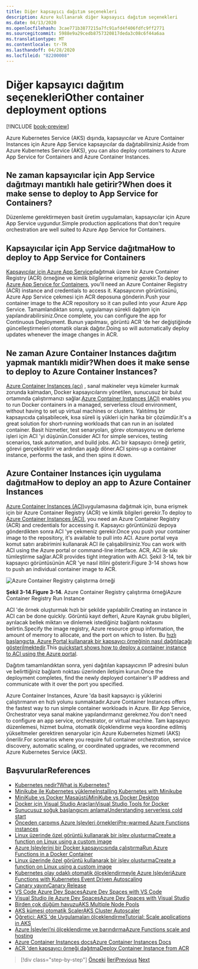 ```yaml
---
title: Diğer kapsayıcı dağıtım seçenekleri
description: Azure kullanarak diğer kapsayıcı dağıtım seçenekleri
ms.date: 04/13/2020
ms.openlocfilehash: 3cae771b3877215a7fc91afd4f406fdfc9ff2771
ms.sourcegitcommit: 5988e9a29cedb8757320817deda3c08c6f44a6aa
ms.translationtype: MT
ms.contentlocale: tr-TR
ms.lasthandoff: 04/28/2020
ms.locfileid: "82200008"
---
```

# <a name="other-container-deployment-options"></a><span data-ttu-id="06cda-103">Diğer kapsayıcı dağıtım seçenekleri</span><span class="sxs-lookup"><span data-stu-id="06cda-103">Other container deployment options</span></span>

[!INCLUDE [book-preview](../../../includes/book-preview.md)]

<span data-ttu-id="06cda-104">Azure Kubernetes Service (AKS) dışında, kapsayıcılar ve Azure Container Instances için Azure App Service kapsayıcılar da dağıtabilirsiniz.</span><span class="sxs-lookup"><span data-stu-id="06cda-104">Aside from Azure Kubernetes Service (AKS), you can also deploy containers to Azure App Service for Containers and Azure Container Instances.</span></span>

## <a name="when-does-it-make-sense-to-deploy-to-app-service-for-containers"></a><span data-ttu-id="06cda-105">Ne zaman kapsayıcılar için App Service dağıtmayı mantıklı hale getirir?</span><span class="sxs-lookup"><span data-stu-id="06cda-105">When does it make sense to deploy to App Service for Containers?</span></span>

<span data-ttu-id="06cda-106">Düzenleme gerektirmeyen basit üretim uygulamaları, kapsayıcılar için Azure App Service uygundur.</span><span class="sxs-lookup"><span data-stu-id="06cda-106">Simple production applications that don't require orchestration are well suited to Azure App Service for Containers.</span></span>

## <a name="how-to-deploy-to-app-service-for-containers"></a><span data-ttu-id="06cda-107">Kapsayıcılar için App Service dağıtma</span><span class="sxs-lookup"><span data-stu-id="06cda-107">How to deploy to App Service for Containers</span></span>

<span data-ttu-id="06cda-108">[Kapsayıcılar için Azure App Service](https://azure.microsoft.com/services/app-service/containers/)dağıtmak üzere bir Azure Container Registry (ACR) örneğine ve kimlik bilgilerine erişmeniz gerekir.</span><span class="sxs-lookup"><span data-stu-id="06cda-108">To deploy to [Azure App Service for Containers](https://azure.microsoft.com/services/app-service/containers/), you'll need an Azure Container Registry (ACR) instance and credentials to access it.</span></span> <span data-ttu-id="06cda-109">Kapsayıcının görüntüsünü, Azure App Service çekmesi için ACR deposuna gönderin.</span><span class="sxs-lookup"><span data-stu-id="06cda-109">Push your container image to the ACR repository so it can pulled into your Azure App Service.</span></span> <span data-ttu-id="06cda-110">Tamamlandıktan sonra, uygulamayı sürekli dağıtım için yapılandırabilirsiniz.</span><span class="sxs-lookup"><span data-stu-id="06cda-110">Once complete, you can configure the app for Continuous Deployment.</span></span> <span data-ttu-id="06cda-111">Bunun yapılması, görüntü ACR 'de her değiştiğinde güncelleştirmeleri otomatik olarak dağıtır.</span><span class="sxs-lookup"><span data-stu-id="06cda-111">Doing so will automatically deploy updates whenever the image changes in ACR.</span></span>

## <a name="when-does-it-make-sense-to-deploy-to-azure-container-instances"></a><span data-ttu-id="06cda-112">Ne zaman Azure Container Instances dağıtım yapmak mantıklı midir?</span><span class="sxs-lookup"><span data-stu-id="06cda-112">When does it make sense to deploy to Azure Container Instances?</span></span>

<span data-ttu-id="06cda-113">[Azure Container Instances (acı)](https://azure.microsoft.com/services/container-instances/) , sanal makineler veya kümeler kurmak zorunda kalmadan, Docker kapsayıcılarını yönetilen, sunucusuz bir bulut ortamında çalıştırmanızı sağlar.</span><span class="sxs-lookup"><span data-stu-id="06cda-113">[Azure Container Instances (ACI)](https://azure.microsoft.com/services/container-instances/) enables you to run Docker containers in a managed, serverless cloud environment, without having to set up virtual machines or clusters.</span></span> <span data-ttu-id="06cda-114">Yalıtılmış bir kapsayıcıda çalışabilecek, kısa süreli iş yükleri için harika bir çözümdür.</span><span class="sxs-lookup"><span data-stu-id="06cda-114">It's a great solution for short-running workloads that can run in an isolated container.</span></span> <span data-ttu-id="06cda-115">Basit hizmetler, test senaryoları, görev otomasyonu ve derleme işleri için ACI 'yi düşünün.</span><span class="sxs-lookup"><span data-stu-id="06cda-115">Consider ACI for simple services, testing scenarios, task automation, and build jobs.</span></span> <span data-ttu-id="06cda-116">ACı bir kapsayıcı örneği getirir, görevi gerçekleştirir ve ardından aşağı döner.</span><span class="sxs-lookup"><span data-stu-id="06cda-116">ACI spins-up a container instance, performs the task, and then spins it down.</span></span>

## <a name="how-to-deploy-an-app-to-azure-container-instances"></a><span data-ttu-id="06cda-117">Azure Container Instances için uygulama dağıtma</span><span class="sxs-lookup"><span data-stu-id="06cda-117">How to deploy an app to Azure Container Instances</span></span>

<span data-ttu-id="06cda-118">[Azure Container Instances (ACI)](https://docs.microsoft.com/azure/container-instances/)uygulamasına dağıtmak için, buna erişmek için bir Azure Container Registry (ACR) ve kimlik bilgileri gerekir.</span><span class="sxs-lookup"><span data-stu-id="06cda-118">To deploy to [Azure Container Instances (ACI)](https://docs.microsoft.com/azure/container-instances/), you need an Azure Container Registry (ACR) and credentials for accessing it.</span></span> <span data-ttu-id="06cda-119">Kapsayıcı görüntünüzü depoya gönderdikten sonra ACI 'ye çekmeniz gerekir.</span><span class="sxs-lookup"><span data-stu-id="06cda-119">Once you push your container image to the repository, it's available to pull into ACI.</span></span> <span data-ttu-id="06cda-120">Azure portal veya komut satırı arabirimini kullanarak ACI ile çalışabilirsiniz.</span><span class="sxs-lookup"><span data-stu-id="06cda-120">You can work with ACI using the Azure portal or command-line interface.</span></span> <span data-ttu-id="06cda-121">ACR, ACI ile sıkı tümleştirme sağlar.</span><span class="sxs-lookup"><span data-stu-id="06cda-121">ACR provides tight integration with ACI.</span></span> <span data-ttu-id="06cda-122">Şekil 3-14, tek bir kapsayıcı görüntüsünün ACR 'ye nasıl itilini gösterir.</span><span class="sxs-lookup"><span data-stu-id="06cda-122">Figure 3-14 shows how to push an individual container image to ACR.</span></span>

![Azure Container Registry çalıştırma örneği](./media/acr-runinstance-contextmenu.png)

<span data-ttu-id="06cda-124">**Şekil 3-14**.</span><span class="sxs-lookup"><span data-stu-id="06cda-124">**Figure 3-14**.</span></span> <span data-ttu-id="06cda-125">Azure Container Registry çalıştırma örneği</span><span class="sxs-lookup"><span data-stu-id="06cda-125">Azure Container Registry Run Instance</span></span>

<span data-ttu-id="06cda-126">ACI 'de örnek oluşturmak hızlı bir şekilde yapılabilir.</span><span class="sxs-lookup"><span data-stu-id="06cda-126">Creating an instance in ACI can be done quickly.</span></span> <span data-ttu-id="06cda-127">Görüntü kayıt defteri, Azure Kaynak grubu bilgileri, ayrılacak bellek miktarı ve dinlemek istediğiniz bağlantı noktasını belirtin.</span><span class="sxs-lookup"><span data-stu-id="06cda-127">Specify the image registry, Azure resource group information, the amount of memory to allocate, and the port on which to listen.</span></span> <span data-ttu-id="06cda-128">Bu [hızlı başlangıçta, Azure Portal kullanarak bir kapsayıcı örneğinin nasıl dağıtılacağı gösterilmektedir](https://docs.microsoft.com/azure/container-instances/container-instances-quickstart-portal).</span><span class="sxs-lookup"><span data-stu-id="06cda-128">This [quickstart shows how to deploy a container instance to ACI using the Azure portal](https://docs.microsoft.com/azure/container-instances/container-instances-quickstart-portal).</span></span>

<span data-ttu-id="06cda-129">Dağıtım tamamlandıktan sonra, yeni dağıtılan kapsayıcının IP adresini bulun ve belirttiğiniz bağlantı noktası üzerinden iletişim kurun.</span><span class="sxs-lookup"><span data-stu-id="06cda-129">Once the deployment completes, find the newly deployed container's IP address and communicate with it over the port you specified.</span></span>

<span data-ttu-id="06cda-130">Azure Container Instances, Azure 'da basit kapsayıcı iş yüklerini çalıştırmanın en hızlı yolunu sunmaktadır.</span><span class="sxs-lookup"><span data-stu-id="06cda-130">Azure Container Instances offers the fastest way to run simple container workloads in Azure.</span></span> <span data-ttu-id="06cda-131">Bir App Service, Orchestrator veya sanal makine yapılandırmanız gerekmez.</span><span class="sxs-lookup"><span data-stu-id="06cda-131">You don't need to configure an app service, orchestrator, or virtual machine.</span></span> <span data-ttu-id="06cda-132">Tam kapsayıcı düzenlemesi, hizmet bulma, otomatik ölçeklendirme veya koordine edilmiş yükseltmeler gerektiren senaryolar için Azure Kubernetes hizmeti (AKS) önerilir.</span><span class="sxs-lookup"><span data-stu-id="06cda-132">For scenarios where you require full container orchestration, service discovery, automatic scaling, or coordinated upgrades, we recommend Azure Kubernetes Service (AKS).</span></span>

## <a name="references"></a><span data-ttu-id="06cda-133">Başvurular</span><span class="sxs-lookup"><span data-stu-id="06cda-133">References</span></span>

- [<span data-ttu-id="06cda-134">Kubernetes nedir?</span><span class="sxs-lookup"><span data-stu-id="06cda-134">What is Kubernetes?</span></span>](https://blog.newrelic.com/engineering/what-is-kubernetes/)
- [<span data-ttu-id="06cda-135">Minikube ile Kubernetes yükleme</span><span class="sxs-lookup"><span data-stu-id="06cda-135">Installing Kubernetes with Minikube</span></span>](https://kubernetes.io/docs/setup/learning-environment/minikube/)
- [<span data-ttu-id="06cda-136">MiniKube vs Docker Masaüstü</span><span class="sxs-lookup"><span data-stu-id="06cda-136">MiniKube vs Docker Desktop</span></span>](https://medium.com/containers-101/local-kubernetes-for-windows-minikube-vs-docker-desktop-25a1c6d3b766)
- [<span data-ttu-id="06cda-137">Docker için Visual Studio Araçları</span><span class="sxs-lookup"><span data-stu-id="06cda-137">Visual Studio Tools for Docker</span></span>](https://docs.microsoft.com/dotnet/standard/containerized-lifecycle-architecture/design-develop-containerized-apps/visual-studio-tools-for-docker)
- [<span data-ttu-id="06cda-138">Sunucusuz soğuk başlangıcını anlama</span><span class="sxs-lookup"><span data-stu-id="06cda-138">Understanding serverless cold start</span></span>](https://azure.microsoft.com/blog/understanding-serverless-cold-start/)
- [<span data-ttu-id="06cda-139">Önceden çarpımış Azure Işlevleri örnekleri</span><span class="sxs-lookup"><span data-stu-id="06cda-139">Pre-warmed Azure Functions instances</span></span>](https://docs.microsoft.com/azure/azure-functions/functions-premium-plan#pre-warmed-instances)
- [<span data-ttu-id="06cda-140">Linux üzerinde özel görüntü kullanarak bir işlev oluşturma</span><span class="sxs-lookup"><span data-stu-id="06cda-140">Create a function on Linux using a custom image</span></span>](https://docs.microsoft.com/azure/azure-functions/functions-create-function-linux-custom-image)
- [<span data-ttu-id="06cda-141">Azure Işlevlerini bir Docker kapsayıcısında çalıştırma</span><span class="sxs-lookup"><span data-stu-id="06cda-141">Run Azure Functions in a Docker Container</span></span>](https://markheath.net/post/azure-functions-docker)
- [<span data-ttu-id="06cda-142">Linux üzerinde özel görüntü kullanarak bir işlev oluşturma</span><span class="sxs-lookup"><span data-stu-id="06cda-142">Create a function on Linux using a custom image</span></span>](https://docs.microsoft.com/azure/azure-functions/functions-create-function-linux-custom-image)
- [<span data-ttu-id="06cda-143">Kubernetes olay odaklı otomatik ölçeklendirmeyle Azure Işlevleri</span><span class="sxs-lookup"><span data-stu-id="06cda-143">Azure Functions with Kubernetes Event Driven Autoscaling</span></span>](https://docs.microsoft.com/azure/azure-functions/functions-kubernetes-keda)
- [<span data-ttu-id="06cda-144">Canary yayını</span><span class="sxs-lookup"><span data-stu-id="06cda-144">Canary Release</span></span>](https://martinfowler.com/bliki/CanaryRelease.html)
- [<span data-ttu-id="06cda-145">VS Code Azure Dev Spaces</span><span class="sxs-lookup"><span data-stu-id="06cda-145">Azure Dev Spaces with VS Code</span></span>](https://docs.microsoft.com/azure/dev-spaces/quickstart-netcore)
- [<span data-ttu-id="06cda-146">Visual Studio ile Azure Dev Spaces</span><span class="sxs-lookup"><span data-stu-id="06cda-146">Azure Dev Spaces with Visual Studio</span></span>](https://docs.microsoft.com/azure/dev-spaces/quickstart-netcore-visualstudio)
- [<span data-ttu-id="06cda-147">Birden çok düğüm havuzu</span><span class="sxs-lookup"><span data-stu-id="06cda-147">AKS Multiple Node Pools</span></span>](https://docs.microsoft.com/azure/aks/use-multiple-node-pools)
- [<span data-ttu-id="06cda-148">AKS kümesi otomatik Scaler</span><span class="sxs-lookup"><span data-stu-id="06cda-148">AKS Cluster Autoscaler</span></span>](https://docs.microsoft.com/azure/aks/cluster-autoscaler)
- [<span data-ttu-id="06cda-149">Öğretici: AKS 'de Uygulamaları ölçeklendirme</span><span class="sxs-lookup"><span data-stu-id="06cda-149">Tutorial: Scale applications in AKS</span></span>](https://docs.microsoft.com/azure/aks/tutorial-kubernetes-scale)
- [<span data-ttu-id="06cda-150">Azure İşlevleri’ni ölçeklendirme ve barındırma</span><span class="sxs-lookup"><span data-stu-id="06cda-150">Azure Functions scale and hosting</span></span>](https://docs.microsoft.com/azure/azure-functions/functions-scale)
- [<span data-ttu-id="06cda-151">Azure Container Instances docs</span><span class="sxs-lookup"><span data-stu-id="06cda-151">Azure Container Instances Docs</span></span>](https://docs.microsoft.com/azure/container-instances/)
- [<span data-ttu-id="06cda-152">ACR 'den kapsayıcı örneği dağıtma</span><span class="sxs-lookup"><span data-stu-id="06cda-152">Deploy Container Instance from ACR</span></span>](https://docs.microsoft.com/azure/container-instances/container-instances-using-azure-container-registry#deploy-with-azure-portal)

>[!div class="step-by-step"]
><span data-ttu-id="06cda-153">[Önceki](scale-containers-serverless.md)
>[İleri](communication-patterns.md)</span><span class="sxs-lookup"><span data-stu-id="06cda-153">[Previous](scale-containers-serverless.md)
[Next](communication-patterns.md)</span></span>
